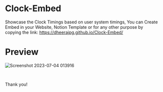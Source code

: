 # Clock-Embed
Showcase the Clock Timings based on user system timings, You can Create Embed in your Website, Notion Template or for any other purpose by copying the link: https://dheerajpg.github.io/Clock-Embed/

# Preview
![Screenshot 2023-07-04 013916](https://github.com/dheerajpg/Clock-Embed/assets/70167116/c4fb15ff-fe96-46d7-b7ce-22f8fc89b006)

<br />

Thank you!
